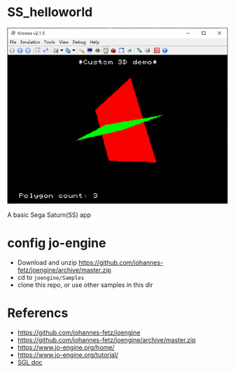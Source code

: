 # SS_helloworld

![ss cube](screenshots/Snipaste_2025-05-28_11-34-06.png)

A basic Sega Saturn(SS)  app

# config jo-engine
- Download and unzip https://github.com/johannes-fetz/joengine/archive/master.zip
- cd to `joengine/Samples`
- clone this repo, or use other samples in this dir

# Referencs
- https://github.com/johannes-fetz/joengine
- https://github.com/johannes-fetz/joengine/archive/master.zip
- https://www.jo-engine.org/home/
- https://www.jo-engine.org/tutorial/
- [SGL doc](https://www.jo-engine.org/upload/files/SEGA/ST-238-R1-051795.pdf)
